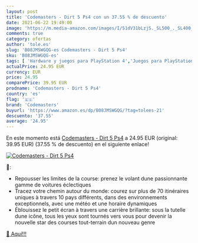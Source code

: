 ```yaml
---
layout: post
title: 'Codemasters - Dirt 5 Ps4 con un 37.55 % de descuento'
date: 2021-06-22 19:49:00
image: 'https://m.media-amazon.com/images/I/51dV31bLzjS._SL500_._SL400_.jpg'
comments: true
category: ofertas
author: 'tole.es'
slug: 'B08JMSWGQG-es Codemasters - Dirt 5 Ps4'
sku: 'B08JMSWGQG-es'
tags: [ 'Hardware y juegos para PlayStation 4','Juegos para PlayStation 4','Videojuegos','codemasters','ps4', ]
actualPrice: 24.95 EUR
currency: EUR
price: 24.95
comparePrice: 39.95 EUR
prodname: 'Codemasters - Dirt 5 Ps4'
country: 'es'
flag: '🇪🇸'
brand: 'Codemasters'
buyurl: 'https://www.amazon.es/dp/B08JMSWGQG/?tag=tolees-21'
descuento: '37.55'
average: '24.95'
---
```


En este momento está [Codemasters - Dirt 5 Ps4](https://www.amazon.es/dp/B08JMSWGQG/?tag=tolees-21) a 24.95 EUR (original: 39.95 EUR) (37.55 %  de descuento) en el siguiente enlace!

[![Codemasters - Dirt 5 Ps4](https://m.media-amazon.com/images/I/51dV31bLzjS._SL500_._SL400_.jpg)](https://www.amazon.es/dp/B08JMSWGQG/?tag=tolees-21)

🔎:

- Repousser les limites de la course: prenez le volant dune passionnante gamme de voitures éclectiques
- Tracez votre chemin autour du monde: courez sur plus de 70 itinéraires uniques à travers 10 pays différents, dans des environnements exceptionnels, avec une météo et une horaire dynamiques
- Éblouissez le petit écran à travers une carrière brillante: sous la tutelle dune icône, tous les yeux sont tournés vers vous pour devenir la nouvelle star des courses tout-terrain dun nouveau genre

[🛒 Aquí!!!](https://www.amazon.es/dp/B08JMSWGQG/?tag=tolees-21)
